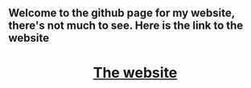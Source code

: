 ## Welcome to the github page for my website, there's not much to see. Here is the link to the website
<div align="center">
    <h1><a style="font-weight:bold;" href="https://Naruto4u.github.io">
    The website</a></h1>
</div>
